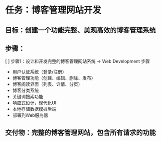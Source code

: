 # 任务：博客管理网站开发

## 目标：创建一个功能完整、美观高效的博客管理系统

## 步骤：
[ ] 步骤1：设计和开发完整的博客管理网站系统 → Web Development 步骤
  - 用户认证系统（登录/注册）
  - 博客管理功能（创建、编辑、删除、发布）
  - 博客阅读界面（列表、详情、分页）
  - 博客分类系统
  - 关键词搜索功能
  - 响应式设计，现代化UI
  - 本地存储数据模拟后端
  - 部署到Web服务器

## 交付物：完整的博客管理网站，包含所有请求的功能